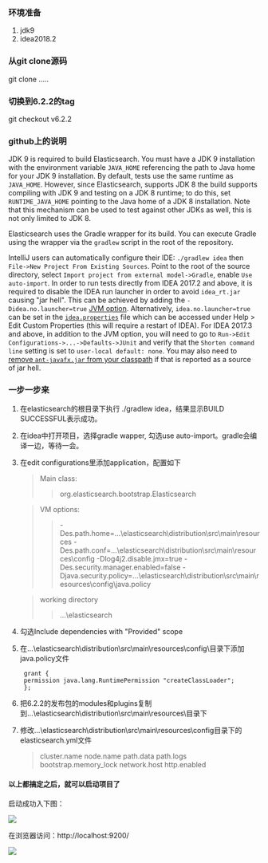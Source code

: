 ### 环境准备
1. jdk9
2. idea2018.2
### 从git clone源码
git clone .....
### 切换到6.2.2的tag
git checkout v6.2.2
### github上的说明
JDK 9 is required to build Elasticsearch. You must have a JDK 9 installation
with the environment variable `JAVA_HOME` referencing the path to Java home for
your JDK 9 installation. By default, tests use the same runtime as `JAVA_HOME`.
However, since Elasticsearch, supports JDK 8 the build supports compiling with
JDK 9 and testing on a JDK 8 runtime; to do this, set `RUNTIME_JAVA_HOME`
pointing to the Java home of a JDK 8 installation. Note that this mechanism can
be used to test against other JDKs as well, this is not only limited to JDK 8.

Elasticsearch uses the Gradle wrapper for its build. You can execute Gradle
using the wrapper via the `gradlew` script in the root of the repository.

IntelliJ users can automatically configure their IDE: `./gradlew idea`
then `File->New Project From Existing Sources`. Point to the root of
the source directory, select
`Import project from external model->Gradle`, enable
`Use auto-import`. In order to run tests directly from
IDEA 2017.2 and above, it is required to disable the IDEA run launcher in order to avoid
`idea_rt.jar` causing "jar hell". This can be achieved by adding the
`-Didea.no.launcher=true` [JVM
option](https://intellij-support.jetbrains.com/hc/en-us/articles/206544869-Configuring-JVM-options-and-platform-properties).
Alternatively, `idea.no.launcher=true` can be set in the
[`idea.properties`](https://www.jetbrains.com/help/idea/file-idea-properties.html)
file which can be accessed under Help > Edit Custom Properties (this will require a
restart of IDEA). For IDEA 2017.3 and above, in addition to the JVM option, you will need to go to
`Run->Edit Configurations->...->Defaults->JUnit` and verify that the `Shorten command line` setting is set to
`user-local default: none`. You may also need to [remove `ant-javafx.jar` from your
classpath](https://github.com/elastic/elasticsearch/issues/14348) if that is
reported as a source of jar hell.

### 一步一步来
1. 在elasticsearch的根目录下执行 ./gradlew idea，结果显示BUILD SUCCESSFUL表示成功。
2. 在idea中打开项目，选择gradle wapper, 勾选use auto-import。gradle会编译一边，等待一会。
3. 在edit configurations里添加application，配置如下
   
     > Main class: 
     >> org.elasticsearch.bootstrap.Elasticsearch
     
     > VM options: 
	 >>	-Des.path.home=...\elasticsearch\distribution\src\main\resources
     >> -Des.path.conf=...\elasticsearch\distribution\src\main\resources\config
     >> -Dlog4j2.disable.jmx=true
     >> -Des.security.manager.enabled=false
     >> -Djava.security.policy=...\elasticsearch\distribution\src\main\resources\config\java.policy
     
     > working directory
     >>...\elasticsearch
4. 勾选Include dependencies with "Provided" scope
5. 在...\elasticsearch\distribution\src\main\resources\config\目录下添加java.policy文件
   ```
    grant {
    permission java.lang.RuntimePermission "createClassLoader";
    };
   ```
6. 把6.2.2的发布包的modules和plugins复制到...\elasticsearch\distribution\src\main\resources\目录下
7. 修改...\elasticsearch\distribution\src\main\resources\config目录下的elasticsearch.yml文件
	
	> cluster.name
	> node.name
	> path.data
	> path.logs
	> bootstrap.memory_lock
	> network.host
	> http.enabled

#### 以上都搞定之后，就可以启动项目了
启动成功入下图：

![](https://saihide.github.io/image/idea.png)

在浏览器访问：http://localhost:9200/

![](https://saihide.github.io/image/es.png)




